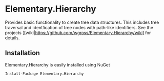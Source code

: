 # Elementary.Hierarchy

Provides basic functionality to create tree data structures. 
This includes tree traversal and identfication of tree nodes with path-like identifiers. See the projects [[wiki|https://github.com/wgross/Elementary.Hierarchy/wiki] for details.

## Installation 

Elementary.Hierarchy is easily installed using NuGet
```
Install-Package Elementary.Hierarchy
```


